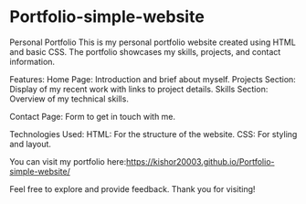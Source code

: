 # Portfolio-simple-website
Personal Portfolio
This is my personal portfolio website created using HTML and basic CSS. The portfolio showcases my skills, projects, and contact information.

Features:
Home Page: Introduction and brief about myself.
Projects Section: Display of my recent work with links to project details.
Skills Section: Overview of my technical skills.

Contact Page: Form to get in touch with me.

Technologies Used:
HTML: For the structure of the website.
CSS: For styling and layout.

You can visit my portfolio here:https://kishor20003.github.io/Portfolio-simple-website/

Feel free to explore and provide feedback. Thank you for visiting!
